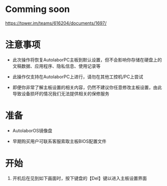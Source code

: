 # Comming soon

https://tower.im/teams/616204/documents/1697/

# 注意事项

* 此次操作将恢复AutolaborPC主板到默认设置，但不会影响你存储在硬盘上的文稿数据、应用程序、隐私信息、使用记录等

* 此操作仅支持在AutolaborPC上进行，请勿在其他工控机/PC上尝试

* 即便你非常了解主板设置的相关内容，仍然不建议你任意修改主板设置，由此导致设备损坏的情况我们无法提供相关的保修服务

# 准备

* AutolaborOS镜像盘

* 早期购买用户可联系客服索取主板BIOS配置文件

# 开始

1. 开机后在见到如下画面时，按下键盘的【Del】键以进入主板设置界面

